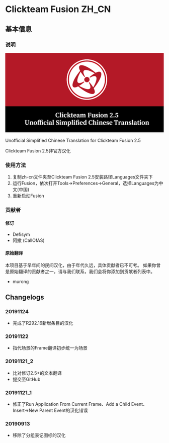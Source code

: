 # Clickteam Fusion ZH_CN

## 基本信息

### 说明

![Unofficial Simplified Chinese Translation for Clickteam Fusion 2.5](https://raw.githubusercontent.com/defisym/ClickteamFusion_ZH_CN/master/Assets/GitLogo.png)

Unofficial Simplified Chinese Translation for Clickteam Fusion 2.5

Clickteam Fusion 2.5非官方汉化

### 使用方法

1. 复制zh-cn文件夹至Clickteam Fusion 2.5安装路径Languages文件夹下
2. 运行Fusion，依次打开Tools→Preferences→General，选择Languages为中文(中国)
3. 重新启动Fusion

### 贡献者

#### 修订

- Defisym
- 阿撒 (CallOfAS)

#### 原始翻译

本项目基于早年间的民间汉化，由于年代久远，具体贡献者已不可考。
如果你曾是原始翻译的贡献者之一，请与我们联系，我们会将你添加到贡献者列表中。

- murong

## Changelogs

### 20191124

- 完成了R292.16新增条目的汉化

### 20191122

- 指代场景的Frame翻译初步统一为场景

### 20191121_2

- 比对修订2.5+的文本翻译
- 提交至GitHub

### 20191121_1

- 修正了Run Application From Current Frame、Add a Child Event、Insert→New Parent Event的汉化错误

### 20190913

- 移除了分组表记图标的汉化
